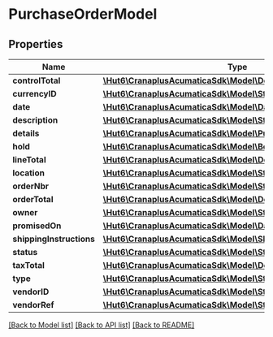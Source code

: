 # PurchaseOrderModel

## Properties
Name | Type | Description | Notes
------------ | ------------- | ------------- | -------------
**controlTotal** | [**\Hut6\CranaplusAcumaticaSdk\Model\DecimalValueModel**](DecimalValueModel.md) |  | [optional] 
**currencyID** | [**\Hut6\CranaplusAcumaticaSdk\Model\StringValueModel**](StringValueModel.md) |  | [optional] 
**date** | [**\Hut6\CranaplusAcumaticaSdk\Model\DateTimeValueModel**](DateTimeValueModel.md) |  | [optional] 
**description** | [**\Hut6\CranaplusAcumaticaSdk\Model\StringValueModel**](StringValueModel.md) |  | [optional] 
**details** | [**\Hut6\CranaplusAcumaticaSdk\Model\PurchaseOrderDetailModel[]**](PurchaseOrderDetailModel.md) |  | [optional] 
**hold** | [**\Hut6\CranaplusAcumaticaSdk\Model\BooleanValueModel**](BooleanValueModel.md) |  | [optional] 
**lineTotal** | [**\Hut6\CranaplusAcumaticaSdk\Model\DecimalValueModel**](DecimalValueModel.md) |  | [optional] 
**location** | [**\Hut6\CranaplusAcumaticaSdk\Model\StringValueModel**](StringValueModel.md) |  | [optional] 
**orderNbr** | [**\Hut6\CranaplusAcumaticaSdk\Model\StringValueModel**](StringValueModel.md) |  | [optional] 
**orderTotal** | [**\Hut6\CranaplusAcumaticaSdk\Model\DecimalValueModel**](DecimalValueModel.md) |  | [optional] 
**owner** | [**\Hut6\CranaplusAcumaticaSdk\Model\StringValueModel**](StringValueModel.md) |  | [optional] 
**promisedOn** | [**\Hut6\CranaplusAcumaticaSdk\Model\DateTimeValueModel**](DateTimeValueModel.md) |  | [optional] 
**shippingInstructions** | [**\Hut6\CranaplusAcumaticaSdk\Model\ShippingInstructionsModel**](ShippingInstructionsModel.md) |  | [optional] 
**status** | [**\Hut6\CranaplusAcumaticaSdk\Model\StringValueModel**](StringValueModel.md) |  | [optional] 
**taxTotal** | [**\Hut6\CranaplusAcumaticaSdk\Model\DecimalValueModel**](DecimalValueModel.md) |  | [optional] 
**type** | [**\Hut6\CranaplusAcumaticaSdk\Model\StringValueModel**](StringValueModel.md) |  | [optional] 
**vendorID** | [**\Hut6\CranaplusAcumaticaSdk\Model\StringValueModel**](StringValueModel.md) |  | [optional] 
**vendorRef** | [**\Hut6\CranaplusAcumaticaSdk\Model\StringValueModel**](StringValueModel.md) |  | [optional] 

[[Back to Model list]](../README.md#documentation-for-models) [[Back to API list]](../README.md#documentation-for-api-endpoints) [[Back to README]](../README.md)


